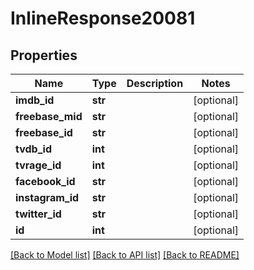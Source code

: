 # InlineResponse20081

## Properties
Name | Type | Description | Notes
------------ | ------------- | ------------- | -------------
**imdb_id** | **str** |  | [optional] 
**freebase_mid** | **str** |  | [optional] 
**freebase_id** | **str** |  | [optional] 
**tvdb_id** | **int** |  | [optional] 
**tvrage_id** | **int** |  | [optional] 
**facebook_id** | **str** |  | [optional] 
**instagram_id** | **str** |  | [optional] 
**twitter_id** | **str** |  | [optional] 
**id** | **int** |  | [optional] 

[[Back to Model list]](../README.md#documentation-for-models) [[Back to API list]](../README.md#documentation-for-api-endpoints) [[Back to README]](../README.md)

